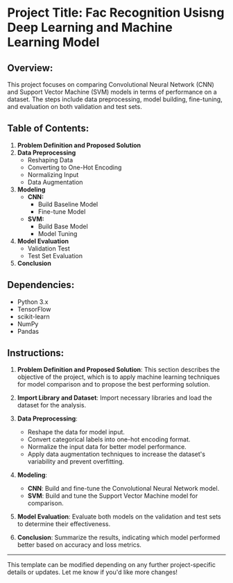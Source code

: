 # Project Title: Fac Recognition Usisng Deep Learning and Machine Learning Model 

## Overview:
This project focuses on comparing Convolutional Neural Network (CNN) and Support Vector Machine (SVM) models in terms of performance on a dataset. The steps include data preprocessing, model building, fine-tuning, and evaluation on both validation and test sets.

## Table of Contents:
1. **Problem Definition and Proposed Solution**
2. **Data Preprocessing**
    - Reshaping Data
    - Converting to One-Hot Encoding
    - Normalizing Input
    - Data Augmentation
3. **Modeling**
    - **CNN:**
        - Build Baseline Model
        - Fine-tune Model
    - **SVM:**
        - Build Base Model
        - Model Tuning
4. **Model Evaluation**
    - Validation Test
    - Test Set Evaluation
5. **Conclusion**

## Dependencies:
- Python 3.x
- TensorFlow
- scikit-learn
- NumPy
- Pandas

## Instructions:
1. **Problem Definition and Proposed Solution**: This section describes the objective of the project, which is to apply machine learning techniques for model comparison and to propose the best performing solution.
   
2. **Import Library and Dataset**: Import necessary libraries and load the dataset for the analysis.

3. **Data Preprocessing**: 
   - Reshape the data for model input.
   - Convert categorical labels into one-hot encoding format.
   - Normalize the input data for better model performance.
   - Apply data augmentation techniques to increase the dataset's variability and prevent overfitting.

4. **Modeling**:
   - **CNN**: Build and fine-tune the Convolutional Neural Network model.
   - **SVM**: Build and tune the Support Vector Machine model for comparison.

5. **Model Evaluation**: Evaluate both models on the validation and test sets to determine their effectiveness.

6. **Conclusion**: Summarize the results, indicating which model performed better based on accuracy and loss metrics.

---

This template can be modified depending on any further project-specific details or updates. Let me know if you'd like more changes!
